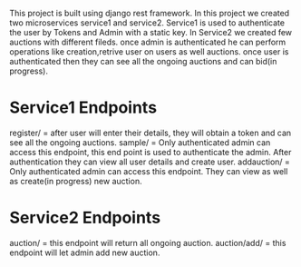 This project is built using django rest framework.
In this project we created two microservices service1 and service2.
Service1 is used to authenticate the user by Tokens and Admin with a static key.
In Service2 we created few auctions with different fileds. 
once admin is authenticated he can perform operations like creation,retrive user  on users as well auctions.
once user is authenticated then they can see all the ongoing auctions and can bid(in progress).

# Service1 Endpoints

register/ = after user will enter their details, they will obtain a token and can see all the ongoing auctions.
sample/ = Only authenticated admin can access this endpoint, this end point is used to authenticate the admin. After authentication they can view all user details and create user.
addauction/ = Only authenticated admin can access this endpoint. They can view as well as create(in progress) new auction.

# Service2 Endpoints

auction/ = this endpoint will return all ongoing auction.
auction/add/ = this endpoint will let admin add new auction.
